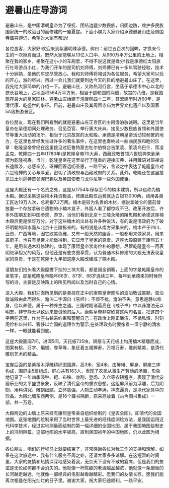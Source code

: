 # 避暑山庄导游词
避暑山庄，是中国清朝皇帝为了绥抚、团结边疆少数民族，巩固边防，维护多民族国家统一的政治目的而修建的一座夏宫。下面小编为大家介绍承德避暑山庄及周围寺庙导游词，希望对大家有帮助!

各位游客，大家好!欢迎来到紫塞明珠承德。佛曰：前世五百次的回眸，才换来今生的一次擦肩而过。既然大家能够从13亿人口中，从960万平方公里的土地上，相聚在我的家乡，相聚在这小小的车厢里，不得不说这就是缘分!我是承德红太阳旅行社导游员小红，为我们开车的是司机刘师傅，刘师傅已有十多年驾驶经验，技术十分娴熟，坐他的车您尽管放心。我和刘师傅将竭诚为各位服务，希望大家可以玩的开心，游的尽兴。再过一会儿我们就要到达今天的目的地避暑山庄了，在这里，我先给大家简单的介绍一下。避暑山庄，又称热河行宫，坐落于承德市中心以北的狭长谷地上，占地面积564万平方米，相当于颐和园的两倍，故宫的八倍，是我国现存最大的皇家园林。避暑山庄始建于清康熙四十二年，其营建历时近90年，是清代康、乾盛世的象征。目前，避暑山庄及其周围寺庙为世界文化遗产以及国家5A级旅游景区。

各位朋友，现在我们所看到的就是避暑山庄正宫区的主殿澹泊敬诚殿。这里是当年皇帝在承德期间处理政务、召见百官、举行重大庆典、接见少数民族首领和外国使节等重大活动的场所，相当于北京故宫的太和殿。承德是清朝皇帝活动较频繁的地方，在这里也曾经发生过许多的著名事件，在这里也奏响过一曲曲民族和睦的乐章：乾隆皇帝曾经在这里接见过厄鲁特蒙古杜尔伯特台吉策凌、策凌乌巴什、策凌孟克。乾隆四十五年(1780年)是乾隆皇帝70大寿，西藏政教首领六世班禅来到承德为乾隆祝寿。当时，乾隆皇帝在这里举行了隆重的迎接庆典，并用藏语对班禅说长途跋涉，必感辛劳，班禅回答远叨圣恩，一路平安，言谈之中表达了乾隆皇帝对六世班禅的关心与厚爱，密切了清政府与西藏政府的关系。此外，乾隆还在这里接见过土尔扈特首领渥巴锡以及英国使者马戈尔尼等一些外国使臣。

这座大殿还有一个名贵之处，这是从1754年保存至今的楠木建筑，所以也称为楠木殿。据说采集这些楠木耗资极高，修建此殿仅运费就达白银13000两，动用各类工匠达19万人次，总耗银7.2万两。楠木是较为名贵的木材，据说拿破仑的墓前曾放置一个存放拿破仑遗物的小楠木盒子，外国人看了都惊叹不已。改革开放后，许多外国朋友到中国参观、游览，当他们看到北京十三陵永陵的陵思殿和承德这座楠木殿后更是惊讶万分。对于这些楠木的出处有许多种说法，有的说是清政府为了破坏明朝的风水而从北京十三陵拆来的，有的说是从南方采集来的。楠木产于四川、云贵、广西等地，因它纹美色雅，又有一股天然的幽香，一般都用来做家具，用来盖房子，也只有皇帝才能做得到，它显示了皇家的尊贵。这座大殿原建于康熙五十年，是用普通木料修建的，体现了康熙皇帝崇尚俭朴的思想。尽管乾隆皇帝一再表明继承祖父的风范，但他还是有些贪图享受，认为普通木料修建的大殿无法表现皇家的尊贵，于是在乾隆十九年把这座大殿改建成了楠木殿。

请朋友们抬头看大殿屋檐下挂的三块大匾，都是镏金铜匾，上面的字是乾隆皇帝的亲笔字，那是乾隆皇帝晚年86岁、87岁、88岁连续三年，每年到承德来的时候所写的诗，主要是反映路上的所见所闻以及当时自己的心情。

进入大殿，我们迎面所见到的是悬挂在正中的康熙皇帝题名的澹泊敬诚匾额，澹泊敬诚殿由此而得名。澹泊二字源自《易经》：不烦不扰，澹泊不失。意思是静以修身，俭以养德，属于一种养生之道。三国时期诸葛亮在《戒子书》中以非澹泊无以明志，非宁静无以致远来告诫他的后人。康熙皇帝非常欣赏这两句名言，把这四个字用在这里，作为座右铭来约束和警醒自己：在政治上刚正廉洁，不循私情，时刻用俭朴以兴邦、奢侈以亡国的道理作为警示;在处理政务时要像看一潭宁静的清水一样，一眼就能看到底。

这座大殿面阔7间，进深5间，天花板735块，隔扇与天花板上均用楠木精雕而成，图案有桃、万字、蝙蝠、卷草等，象征着五福捧寿，万福万寿，雕刻精美，是清代雕刻艺术的精品。

宝座后面的是紫檀木浮雕耕织图围屏，高3米、宽4米，由屏帽、屏身、屏座三体构成，围屏由5扇组成，屏心共有163人，表现了农民从事生产劳动的场面，形象地记录了一年四季浸种、耙、布秧、收割、登场、入仓等农耕程序，表现了清代安居乐业的太平盛世景象，反映了清代皇帝的重农思想。这组屏风前为浮雕，后为阴刻，用料讲究，雕刻细腻，立体感强，人物生动丰满，神态逼真，是清代家具中的珍品。大殿北墙东西两侧，是16个藏书隔断，原来存放着《古今图书集成》一部，共一万卷。

大殿两边的山墙上原来挂有康熙皇帝亲自组织绘制的《皇舆全图》，即清代的全国地图。这张地图的绘制采用了当时世界上最先进的经纬度测绘方法，是我国运用近代科学技术，经过实地测量而绘制的第一幅详细的全国地图，属于我国地图绘制史上的鸿制巨篇。这部地图的水平极高，直到民国初年的中国地图，仍以此图为根据。

各位朋友，咱们的行程马上就要结束了，非常感谢各位对我工作的支持和理解。如果在这次旅途中，我有什么服务不周之处，还请大家多多谅解。在这短暂的时间里，大家的友情和热情深深地感染着我，无奈天下没有不散的宴席，但是我们的友谊是无论如何都不会消失的。他就像一杯陈酿的老酒越品越浓，他就像一条蜿蜒的长河越走越远，他就像一部经典的电影越看越精彩。愿我们的友情长存，愿我们能再次相逢在阳光灿烂的日子里。谢谢大家，祝大家归途顺利，一路平安。

